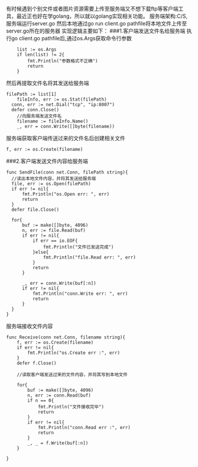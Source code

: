 有时候遇到个别文件或者图片资源需要上传至服务端又不想下载ftp等客户端工具，最近正也好在学golang，所以就以golang实现相关功能。
服务端架构:C/S, 服务端运行server.go 然后本地通过go run client.go pathfile将本地文件上传至server.go所在的服务器
实现逻辑主要如下：
###1.客户端发送文件名给服务端
执行go client.go pathfile后,通过os.Args获取命令行参数
```
	list := os.Args
	if len(list) != 2{
		fmt.Println("参数格式不正确")
		return
	}
```
然后再提取文件名将其发送给服务端
```
filePath := list[1]
	fileInfo, err := os.Stat(filePath)
  conn, err := net.Dial("tcp", "ip:8007")
  defer conn.Close()
	//向服务端发送文件名
	filename := fileInfo.Name()
	_, err = conn.Write([]byte(filename))
  ```
  服务端获取客户端传送过来的文件名后创建相关文件
  ```
  f, err := os.Create(filename)
  ```
  ###2.客户端发送文件内容给服务端
  ```
  func SendFile(conn net.Conn, filePath string){
	//读出本地文件内容，并将其发送给服务端
	file, err := os.Open(filePath)
	if err != nil{
		fmt.Println("os.Open err: ", err)
		return
	}
	defer file.Close()

	for{
		buf := make([]byte, 4096)
		n, err := file.Read(buf)
		if err != nil{
			if err == io.EOF{
				fmt.Println("文件已发送完成")
			}else{
				fmt.Println("file.Read err: ", err)
			}
			return
		}

		_, err = conn.Write(buf[:n])
		if err != nil{
			fmt.Println("conn.Write err: ", err)
			return
		}
	}
}
```
服务端接收文件内容
```
func Receive(conn net.Conn, filename string){
	f, err := os.Create(filename)
	if err != nil{
		fmt.Println("os.Create err :", err)
	}
	defer f.Close()

	//读取客户端发送过来的文件内容，并将其写到本地文件

	for{
		buf := make([]byte, 4096)
		n, err := conn.Read(buf)
		if n == 0{
			fmt.Println("文件接收完毕")
			return
		}
		if err != nil{
			fmt.Println("conn.Read err :", err)
			return
		}
		_, _ = f.Write(buf[:n])
	}

}
```
  

